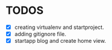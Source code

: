 # TODOS
- [x] creating virtualenv and startproject.
- [x] adding gitignore file.
- [x] startapp blog and create home view.
